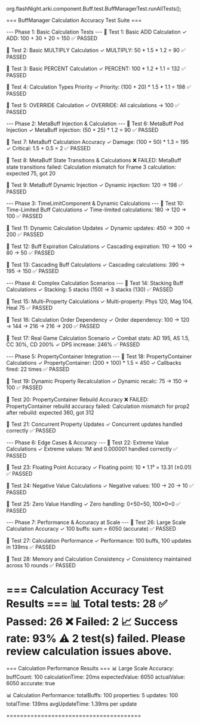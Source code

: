 org.flashNight.arki.component.Buff.test.BuffManagerTest.runAllTests();


=== BuffManager Calculation Accuracy Test Suite ===

--- Phase 1: Basic Calculation Tests ---
🧪 Test 1: Basic ADD Calculation
  ✓ ADD: 100 + 30 + 20 = 150
  ✅ PASSED

🧪 Test 2: Basic MULTIPLY Calculation
  ✓ MULTIPLY: 50 * 1.5 * 1.2 = 90
  ✅ PASSED

🧪 Test 3: Basic PERCENT Calculation
  ✓ PERCENT: 100 * 1.2 * 1.1 = 132
  ✅ PASSED

🧪 Test 4: Calculation Types Priority
  ✓ Priority: (100 + 20) * 1.5 * 1.1 = 198
  ✅ PASSED

🧪 Test 5: OVERRIDE Calculation
  ✓ OVERRIDE: All calculations → 100
  ✅ PASSED


--- Phase 2: MetaBuff Injection & Calculation ---
🧪 Test 6: MetaBuff Pod Injection
  ✓ MetaBuff injection: (50 + 25) * 1.2 = 90
  ✅ PASSED

🧪 Test 7: MetaBuff Calculation Accuracy
  ✓ Damage: (100 + 50) * 1.3 = 195
  ✓ Critical: 1.5 + 0.5 = 2
  ✅ PASSED

🧪 Test 8: MetaBuff State Transitions & Calculations
  ❌ FAILED: MetaBuff state transitions failed: Calculation mismatch for Frame 3 calculation: expected 75, got 20

🧪 Test 9: MetaBuff Dynamic Injection
  ✓ Dynamic injection: 120 → 198
  ✅ PASSED


--- Phase 3: TimeLimitComponent & Dynamic Calculations ---
🧪 Test 10: Time-Limited Buff Calculations
  ✓ Time-limited calculations: 180 → 120 → 100
  ✅ PASSED

🧪 Test 11: Dynamic Calculation Updates
  ✓ Dynamic updates: 450 → 300 → 200
  ✅ PASSED

🧪 Test 12: Buff Expiration Calculations
  ✓ Cascading expiration: 110 → 100 → 80 → 50
  ✅ PASSED

🧪 Test 13: Cascading Buff Calculations
  ✓ Cascading calculations: 390 → 195 → 150
  ✅ PASSED


--- Phase 4: Complex Calculation Scenarios ---
🧪 Test 14: Stacking Buff Calculations
  ✓ Stacking: 5 stacks (150) → 3 stacks (130)
  ✅ PASSED

🧪 Test 15: Multi-Property Calculations
  ✓ Multi-property: Phys 120, Mag 104, Heal 75
  ✅ PASSED

🧪 Test 16: Calculation Order Dependency
  ✓ Order dependency: 100 → 120 → 144 → 216 → 216 → 200
  ✅ PASSED

🧪 Test 17: Real Game Calculation Scenario
  ✓ Combat stats: AD 195, AS 1.5, CC 30%, CD 200%
  ✓ DPS increase: 246%
  ✅ PASSED


--- Phase 5: PropertyContainer Integration ---
🧪 Test 18: PropertyContainer Calculations
  ✓ PropertyContainer: (200 + 100) * 1.5 = 450
  ✓ Callbacks fired: 22 times
  ✅ PASSED

🧪 Test 19: Dynamic Property Recalculation
  ✓ Dynamic recalc: 75 → 150 → 100
  ✅ PASSED

🧪 Test 20: PropertyContainer Rebuild Accuracy
  ❌ FAILED: PropertyContainer rebuild accuracy failed: Calculation mismatch for prop2 after rebuild: expected 360, got 312

🧪 Test 21: Concurrent Property Updates
  ✓ Concurrent updates handled correctly
  ✅ PASSED


--- Phase 6: Edge Cases & Accuracy ---
🧪 Test 22: Extreme Value Calculations
  ✓ Extreme values: 1M and 0.000001 handled correctly
  ✅ PASSED

🧪 Test 23: Floating Point Accuracy
  ✓ Floating point: 10 * 1.1³ = 13.31 (±0.01)
  ✅ PASSED

🧪 Test 24: Negative Value Calculations
  ✓ Negative values: 100 → 20 → 10
  ✅ PASSED

🧪 Test 25: Zero Value Handling
  ✓ Zero handling: 0+50=50, 100*0=0
  ✅ PASSED


--- Phase 7: Performance & Accuracy at Scale ---
🧪 Test 26: Large Scale Calculation Accuracy
  ✓ 100 buffs: sum = 6050 (accurate)
  ✅ PASSED

🧪 Test 27: Calculation Performance
  ✓ Performance: 100 buffs, 100 updates in 139ms
  ✅ PASSED

🧪 Test 28: Memory and Calculation Consistency
  ✓ Consistency maintained across 10 rounds
  ✅ PASSED


=== Calculation Accuracy Test Results ===
📊 Total tests: 28
✅ Passed: 26
❌ Failed: 2
📈 Success rate: 93%
⚠️  2 test(s) failed. Please review calculation issues above.
==============================================

=== Calculation Performance Results ===
📊 Large Scale Accuracy:
   buffCount: 100
   calculationTime: 20ms
   expectedValue: 6050
   actualValue: 6050
   accurate: true

📊 Calculation Performance:
   totalBuffs: 100
   properties: 5
   updates: 100
   totalTime: 139ms
   avgUpdateTime: 1.39ms per update

=======================================
